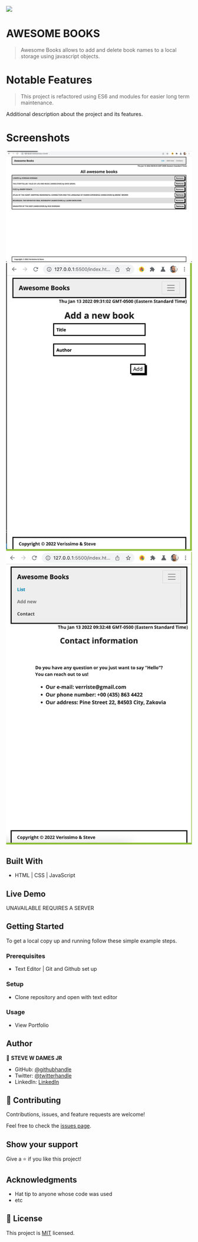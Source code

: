 ![](https://img.shields.io/badge/Microverse-blueviolet)

# AWESOME BOOKS

> Awesome Books allows to add and delete book names to a local storage using javascript objects.

# Notable Features
> This project is refactored using ES6 and modules for easier long term maintenance.

Additional description about the project and its features.

# Screenshots
![DESKTOP VIEW](./images/awesome-books.png)
![MOBILE VIEW](./images/awesome-books-mobile.png)
![DROP DOWN MENU MOBILE VIEW](./images/awesome-books-drop-down.png)


## Built With

- HTML | CSS | JavaScript


## Live Demo

UNAVAILABLE REQUIRES A SERVER


## Getting Started


To get a local copy up and running follow these simple example steps.

### Prerequisites
- Text Editor | Git and Github set up

### Setup
- Clone repository and open with text editor

### Usage
- View Portfolio 


## Author

👤 **STEVE W DAMES JR**

- GitHub: [@githubhandle](https://github.com/steveWDamesJr)
- Twitter: [@twitterhandle](https://twitter.com/Steve88312331)
- LinkedIn: [LinkedIn](https://www.linkedin.com/in/steve-w-dames-jr/)


## 🤝 Contributing

Contributions, issues, and feature requests are welcome!

Feel free to check the [issues page](../../issues/).

## Show your support

Give a ⭐️ if you like this project!

## Acknowledgments
- Hat tip to anyone whose code was used
- etc

## 📝 License

This project is [MIT](./MIT.md) licensed.
